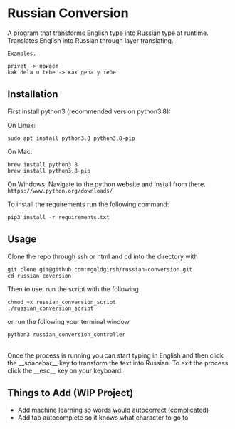 # Russian Conversion
A program that transforms English type into Russian type at runtime.    <br>
Translates English into Russian through layer translating.    <br>
```
Examples.

privet -> привет
kak delа u tebe -> как дела у тебе
```

## Installation
First install python3 (recommended version python3.8):

On Linux:
```
sudo apt install python3.8 python3.8-pip
```

On Mac:
```
brew install python3.8
brew install python3.8-pip
```

On Windows:
Navigate to the python website and install from there.    <br>
```https://www.python.org/downloads/```

To install the requirements run the following command:
``` 
pip3 install -r requirements.txt 
``` 

## Usage
Clone the repo through ssh or html and cd into the directory with 
``` 
git clone git@github.com:mgoldgirsh/russian-conversion.git
cd russian-coversion
```

Then to use, run the script with the following
``` 
chmod +x russian_conversion_script
./russian_conversion_script 
```   
or run the following your terminal window
``` 
python3 russian_conversion_controller
```
<br>
Once the process is running you can start typing in English and then click the __spacebar__ key to transform the text into Russian.
To exit the process click the __esc__ key on your keyboard. 

## Things to Add (WIP Project)
- Add machine learning so words would autocorrect (complicated)
- Add tab autocomplete so it knows what character to go to 

